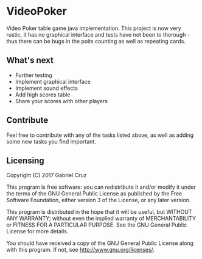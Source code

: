 # VideoPoker

Video Poker table game java implementation. This project is now very rustic,
it has no graphical interface and tests have not been to thorough - thus there
can be bugs in the poits counting as well as repeating cards.


## What's next

- Further testing
- Implement graphical interface
- Implement sound effects
- Add high scores table
- Share your scores with other players

## Contribute

Feel free to contribute with any of the tasks listed above, as well as 
adding some new tasks you find important. 

## Licensing

  Copyright (C) 2017  Gabriel Cruz

  This program is free software: you can redistribute it and/or modify
  it under the terms of the GNU General Public License as published by
  the Free Software Foundation, either version 3 of the License, or
  any later version.

  This program is distributed in the hope that it will be useful,
  but WITHOUT ANY WARRANTY; without even the implied warranty of
  MERCHANTABILITY or FITNESS FOR A PARTICULAR PURPOSE.  See the
  GNU General Public License for more details.

  You should have received a copy of the GNU General Public License
  along with this program.  If not, see <http://www.gnu.org/licenses/>.
